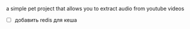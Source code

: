 a simple pet project that allows you to extract audio from youtube videos


- [ ] добавить redis для кеша